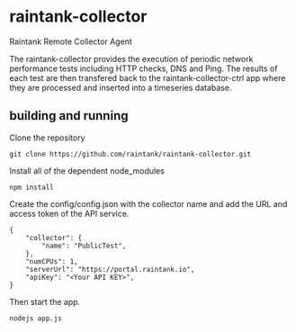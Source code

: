 # raintank-collector
Raintank Remote Collector Agent

The raintank-collector provides the execution of periodic network performance tests including HTTP checks, DNS and Ping.
The results of each test are then transfered back to the raintank-collector-ctrl app where they are processed and inserted into a timeseries database.

## building and running

Clone the repository
```
git clone https://github.com/raintank/raintank-collector.git
```

Install all of the dependent node_modules

```
npm install
```

Create the config/config.json with the collector name and add the URL and access token of the API service.
```
{
	"collector": {
		"name": "PublicTest",
	},
	"numCPUs": 1,
	"serverUrl": "https://portal.raintank.io",
	"apiKey": "<Your API KEY>",
}
```

Then start the app.

```
nodejs app.js
```
